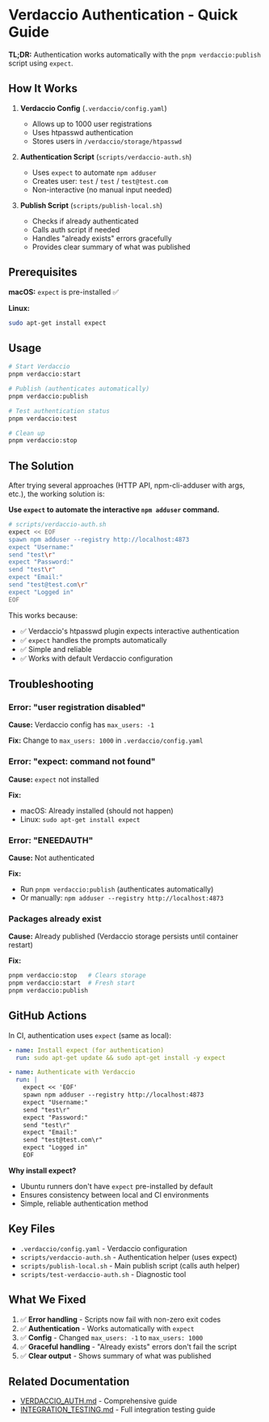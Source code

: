 # Verdaccio Authentication - Quick Guide

**TL;DR:** Authentication works automatically with the `pnpm verdaccio:publish` script using `expect`.

## How It Works

1. **Verdaccio Config** (`.verdaccio/config.yaml`)
   - Allows up to 1000 user registrations
   - Uses htpasswd authentication
   - Stores users in `/verdaccio/storage/htpasswd`

2. **Authentication Script** (`scripts/verdaccio-auth.sh`)
   - Uses `expect` to automate `npm adduser`
   - Creates user: `test` / `test` / `test@test.com`
   - Non-interactive (no manual input needed)

3. **Publish Script** (`scripts/publish-local.sh`)
   - Checks if already authenticated
   - Calls auth script if needed
   - Handles "already exists" errors gracefully
   - Provides clear summary of what was published

## Prerequisites

**macOS:** `expect` is pre-installed ✅

**Linux:**
```bash
sudo apt-get install expect
```

## Usage

```bash
# Start Verdaccio
pnpm verdaccio:start

# Publish (authenticates automatically)
pnpm verdaccio:publish

# Test authentication status
pnpm verdaccio:test

# Clean up
pnpm verdaccio:stop
```

## The Solution

After trying several approaches (HTTP API, npm-cli-adduser with args, etc.), the working solution is:

**Use `expect` to automate the interactive `npm adduser` command.**

```bash
# scripts/verdaccio-auth.sh
expect << EOF
spawn npm adduser --registry http://localhost:4873
expect "Username:"
send "test\r"
expect "Password:"
send "test\r"
expect "Email:"
send "test@test.com\r"
expect "Logged in"
EOF
```

This works because:
- ✅ Verdaccio's htpasswd plugin expects interactive authentication
- ✅ `expect` handles the prompts automatically
- ✅ Simple and reliable
- ✅ Works with default Verdaccio configuration

## Troubleshooting

### Error: "user registration disabled"

**Cause:** Verdaccio config has `max_users: -1`

**Fix:** Change to `max_users: 1000` in `.verdaccio/config.yaml`

### Error: "expect: command not found"

**Cause:** `expect` not installed

**Fix:** 
- macOS: Already installed (should not happen)
- Linux: `sudo apt-get install expect`

### Error: "ENEEDAUTH"

**Cause:** Not authenticated

**Fix:** 
- Run `pnpm verdaccio:publish` (authenticates automatically)
- Or manually: `npm adduser --registry http://localhost:4873`

### Packages already exist

**Cause:** Already published (Verdaccio storage persists until container restart)

**Fix:**
```bash
pnpm verdaccio:stop   # Clears storage
pnpm verdaccio:start  # Fresh start
pnpm verdaccio:publish
```

## GitHub Actions

In CI, authentication uses `expect` (same as local):

```yaml
- name: Install expect (for authentication)
  run: sudo apt-get update && sudo apt-get install -y expect

- name: Authenticate with Verdaccio
  run: |
    expect << 'EOF'
    spawn npm adduser --registry http://localhost:4873
    expect "Username:"
    send "test\r"
    expect "Password:"
    send "test\r"
    expect "Email:"
    send "test@test.com\r"
    expect "Logged in"
    EOF
```

**Why install expect?**
- Ubuntu runners don't have `expect` pre-installed by default
- Ensures consistency between local and CI environments
- Simple, reliable authentication method

## Key Files

- `.verdaccio/config.yaml` - Verdaccio configuration
- `scripts/verdaccio-auth.sh` - Authentication helper (uses expect)
- `scripts/publish-local.sh` - Main publish script (calls auth helper)
- `scripts/test-verdaccio-auth.sh` - Diagnostic tool

## What We Fixed

1. ✅ **Error handling** - Scripts now fail with non-zero exit codes
2. ✅ **Authentication** - Works automatically with `expect`
3. ✅ **Config** - Changed `max_users: -1` to `max_users: 1000`
4. ✅ **Graceful handling** - "Already exists" errors don't fail the script
5. ✅ **Clear output** - Shows summary of what was published

## Related Documentation

- [VERDACCIO_AUTH.md](./VERDACCIO_AUTH.md) - Comprehensive guide
- [INTEGRATION_TESTING.md](./INTEGRATION_TESTING.md) - Full integration testing guide


